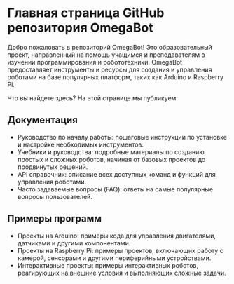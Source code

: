 # Главная страница GitHub репозитория OmegaBot

Добро пожаловать в репозиторий OmegaBot! Это образовательный проект, направленный на помощь учащимся и преподавателям в изучении программирования и робототехники. OmegaBot предоставляет инструменты и ресурсы для создания и управления роботами на базе популярных платформ, таких как Arduino и Raspberry Pi.

Что вы найдете здесь?
На этой странице мы публикуем:

## Документация

- Руководство по началу работы: пошаговые инструкции по установке и настройке необходимых инструментов.
- Учебники и руководства: подробные материалы по созданию простых и сложных роботов, начиная от базовых проектов до продвинутых решений.
- API справочник: описание всех доступных команд и функций для управления роботами.
- Часто задаваемые вопросы (FAQ): ответы на самые популярные вопросы пользователей.

## Примеры программ

- Проекты на Arduino: примеры кода для управления двигателями, датчиками и другими компонентами.
- Проекты на Raspberry Pi: примеры проектов, включающих работу с камерой, сенсорами и другими периферийными устройствами.
- Интерактивные проекты: примеры интерактивных роботов, реагирующих на внешние условия и выполняющих сложные задачи.